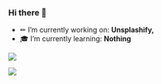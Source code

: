 ### Hi there 👋

- ✏ I’m currently working on: **Unsplashify,**
- 🎓 I’m currently learning: **Nothing**

![](https://komarev.com/ghpvc/?username=Liptom328&color=ff69b4)

![](https://github-readme-stats.vercel.app/api?username=Liptom328&theme=dracula)
